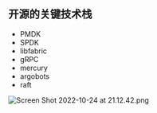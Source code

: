## 开源的关键技术栈

* PMDK
* SPDK
* libfabric
* gRPC
* mercury
* argobots
* raft



![Screen Shot 2022-10-24 at 21.12.42.png](https://api.media.atlassian.com/file/e10bd174-5409-4f4e-95e2-d0c0c8e0a34f/image?mode=full-fit&client=ed6e6e91-acf0-4bf7-9adf-69c1f07871ef&token=eyJhbGciOiJIUzI1NiJ9.eyJpc3MiOiJlZDZlNmU5MS1hY2YwLTRiZjctOWFkZi02OWMxZjA3ODcxZWYiLCJhY2Nlc3MiOnsidXJuOmZpbGVzdG9yZTpmaWxlOmUxMGJkMTc0LTU0MDktNGY0ZS05NWUyLWQwYzBjOGUwYTM0ZiI6WyJyZWFkIl19LCJleHAiOjE2NzE0NDA2MzUsIm5iZiI6MTY3MTQzNzMzNX0.oGJFUb_iz8ZfxToqbrWTeTvJyVXhY_-wjd3J7s6WjAc)